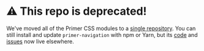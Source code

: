 # :warning: This repo is deprecated!
We've moved all of the Primer CSS modules to a [single repository][repo]. You can still install and update `primer-navigation` with npm or Yarn, but its [code] and [issues] now live elsewhere.

[repo]: https://github.com/primer/primer-css
[issues]: https://github.com/primer/primer-css/issues
[code]: https://github.com/primer/primer-css/tree/master/packages/primer-navigation